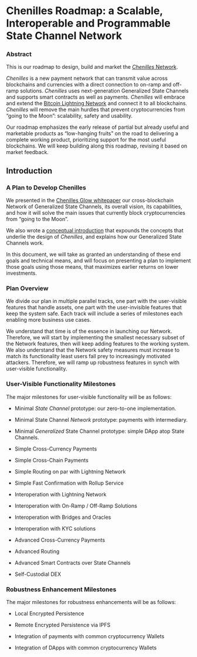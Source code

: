 ﻿---
Date:	May 2023 (Latest update August 17th 2023)
URL:	https://chenilles-network.github.io/roadmap.html
Author:	François-René Rideau <f@mukn.com>
Company:	Mutual Knowledge Systems, Inc. <https://mukn.com>
Address:	218 NW 24th Street, 2nd Floor, Miami FL 33127
---
# Chenilles Roadmap: a Scalable, Interoperable and Programmable State Channel Network

### Abstract

This is our roadmap to design, build and market
the [*Chenilles* Network](https://chenilles-network.github.io/).

*Chenilles* is a new payment network that can transmit value across blockchains
and currencies with a direct connection to on-ramp and off-ramp solutions.
*Chenilles* uses next-generation Generalized State Channels
and supports smart contracts as well as payments.
*Chenilles* will embrace and extend the
[Bitcoin Lightning Network](https://lightning.network/)
and connect it to all blockchains.
*Chenilles* will remove the main hurdles that prevent cryptocurrencies
from “going to the Moon”: scalability, safety and usability.

Our roadmap emphasizes the early release of
partial but already useful and marketable products
as “low-hanging fruits” on the road to delivering a complete working product,
prioritizing support for the most useful blockchains.
We will keep building along this roadmap, revising it based on market feedback.

## Introduction

### A Plan to Develop Chenilles

We presented in the
[Chenilles Glow whitepaper](https://chenilles-network.github.io/whitepaper.html)
our cross-blockchain Network of Generalized State Channels,
its overall vision, its capabilities, and how it will solve the main issues
that currently block cryptocurrencies from “going to the Moon”.

We also wrote a [conceptual introduction](https://chenilles-network.github.io/concepts.html)
that expounds the concepts that underlie the design of *Chenilles*,
and explains how our Generalized State Channels work.

In this document, we will take as granted an understanding of these end goals
and technical means, and will focus on presenting
a plan to implement those goals using those means, that
maximizes earlier returns on lower investments.

### Plan Overview

We divide our plan in multiple parallel tracks,
one part with the user-visible features that handle assets,
one part with the user-invisible features that keep the system safe.
Each track will include a series of milestones
each enabling more business use cases.

We understand that time is of the essence in launching our Network.
Therefore, we will start by implementing the smallest necessary subset of
the Network features, then will keep adding features to the working system.
We also understand that the Network safety measures must increase to match
its functionality least users fall prey to increasingly motivated attackers.
Therefore, we will ramp up robustness features in synch
with user-visible functionality.

### User-Visible Functionality Milestones

The major milestones for user-visible functionality will be as follows:

  - Minimal *State Channel* prototype: our zero-to-one implementation.

  - Minimal State Channel *Network* prototype: payments with intermediary.

  - Minimal *Generalized* State Channel prototype: simple DApp atop State Channels.

  - Simple Cross-Currency Payments

  - Simple Cross-Chain Payments

  - Simple Routing on par with Lightning Network

  - Simple Fast Confirmation with Rollup Service

  - Interoperation with Lightning Network

  - Interoperation with On-Ramp / Off-Ramp Solutions

  - Interoperation with Bridges and Oracles

  - Interoperation with KYC solutions

  - Advanced Cross-Currency Payments

  - Advanced Routing

  - Advanced Smart Contracts over State Channels

  - Self-Custodial DEX

### Robustness Enhancement Milestones

The major milestones for robustness enhancements will be as follows:

  - Local Encrypted Persistence

  - Remote Encrypted Persistence via IPFS

  - Integration of payments with common cryptocurrency Wallets

  - Integration of DApps with common cryptocurrency Wallets

